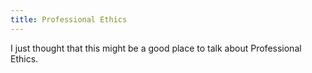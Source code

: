 ```yaml
---
title: Professional Ethics
---
```


I just thought that this might be a good place to talk about Professional Ethics.





